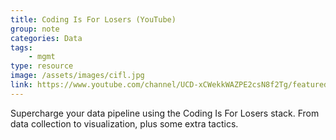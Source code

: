 ```yaml
---
title: Coding Is For Losers (YouTube)
group: note
categories: Data
tags:
    - mgmt
type: resource
image: /assets/images/cifl.jpg
link: https://www.youtube.com/channel/UCD-xCWekkWAZPE2csN8f2Tg/featured
---
```

Supercharge your data pipeline using the Coding Is For Losers stack.  From data collection to visualization, plus some extra tactics.
